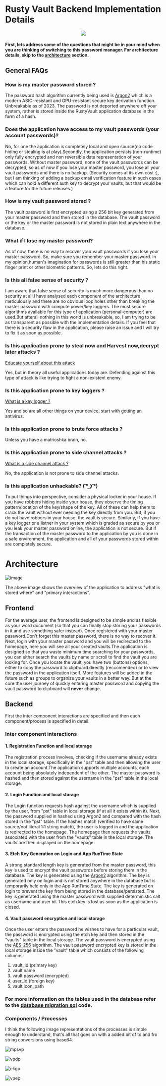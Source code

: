 # Rusty Vault Backend Implementation Details 

<p align="center">

  <img src="https://github.com/Ingenious-c0der/RustyVault/assets/76046349/2dbf4bc8-e10f-49a6-a209-9933ea9cae1c" />
</p>


#### First, lets address some of the questions that might be in your mind when you are thinking of switching to this password manager. For architecture details, skip to the [architecture](#architecture) section.



## General FAQs 

### How is my master password stored ?
The password hash algorithm currently being used is [Argon2](https://en.wikipedia.org/wiki/Argon2) which is a modern ASIC-resistant and GPU-resistant secure key derivation function.
Unbreakable as of 2023. 
The password is not deported anywhere off your system, rather is stored inside the RustyVault application database in the form of a hash. 



### Does the application have access to my vault passwords (your account passwords)? 
No, for one the application is completely local and open source(no code hiding or stealing is at play).Secondly, the application persists (non-runtime) only fully encrypted and non reversible data representation of your passwords. Without master password, none of the vault passwords can be decrypted, so as of now if you lose your master password, you lose all your vault passwords and there is no backup. (Security comes at its own cost :), but I am thinking of adding a backup email verification feature in such cases which can hold a different auth key to decrypt your vaults, but that would be a feature for the future releases.)

### How is my vault password stored ?
The vault password is first encrypted using a 256 bit key generated from your master password and then stored in the database. The vault password or the key or the master password is not stored in plain text anywhere in the database.

### What if I lose my master password? 
As of now, there is no way to recover your vault passwords if you lose your master password. So, make sure you remember your master password.
In my opinion,human's imagination for passwords is still greater than his static finger print or other biometric patterns. So, lets do this right.

### Is this all false sense of security ?
I am aware that false sense of security is much more dangerous than no security at all.I have analysed each component of the architecture meticulously and there are no obvious loop holes other than breaking the master password with compute power/key loggers. The most secure algorithms available for this type of application (personal-computer) are used.But afterall nothing in this world is unbreakable, so, I am trying to be as transparent as possible with the implementation details. If you feel that there is a security flaw in the application, please raise an issue and I will try to fix it as soon as possible. 

### Is this application prone to steal now and Harvest now,decrypt later attacks ? 
[Educate yourself about this attack](https://en.wikipedia.org/wiki/Harvest_now,_decrypt_later)

Yes, but in theory all useful applications today are. Defending against this type of attack is like trying to fight a non-existent enemy.

### Is this application prone to key loggers ? 
[What is a key logger ?](https://en.wikipedia.org/wiki/Keystroke_logging)

Yes and so are all other things on your device, start with getting an antivirus. 

### Is this application prone to brute force attacks ?
Unless you have a matrioshka brain, no.

### Is this application prone to side channel attacks ? 
[What is a side channel attack ?](https://en.wikipedia.org/wiki/Side-channel_attack)

No, the application is not prone to side channel attacks.


### Is this application unhackable? ( ͡° ͜ʖ ͡°)
To put things into perspective, consider a physical locker in your house. If you have robbers hiding inside your house, they observe the timing pattern/location of the key/shape of the key. All of these can help them to crack the vault without ever needing the key directly from you. But, if you do not have robbers in your house, the vault is secure. Similarly, if you have a key logger or a listner in your system which is graded as secure by you or you leak your master password online, the application is not secure. But if the transaction of the master password to the application by you is done in a safe environment, the application and all of your passwords stored within are completely secure.


# Architecture
![image](https://github.com/Ingenious-c0der/RustyVault/assets/76046349/ea259bfd-46e8-4640-89b1-e40f591fb19d)

The above image shows the overview of the application to address "what is stored where" and "primary interactions". 

## Frontend
For the average user, the frontend is designed to be simple and as flexible as your word document (so that you can finally stop storing your passwords in it and use something safer instead).
Once registered with your master password.Don't forget this master password, there is no way to recover it.
Next, login with your master password and you will be redirected to the homepage, here you will see all your created vaults.The application is designed so that you waste minimum time searching for your passwords, you can either search the vaults by name or scroll to find the vault you are looking for. Once you locate the vault, you have two (buttons) options, either to copy the password to clipboard directly (reccomended) or to view the password in the application itself. More features will be added in the future such as groups to organize your vaults in a better way. But at the core the user journey of quickly entering master password and copying the vault password to clipboard will **never** change.

## Backend

First the inter component interactions are specified and then each component/process is specified in detail.


### Inter component interactions
#### 1. Registration Function and local storage
The registration process involves, checking if the username already exists in the local storage, specifically in the "pst" table and then allowing the user to create an account.The application supports multiple accounts, each account being absolutely independent of the other. The master password is hashed and then stored against the username in the "pst" table in the local storage.


#### 2. Login Function and local storage 
The Login function requests hash against the username which is supplied by the user, from "pst" table in local storage (if at all it exists within it). Next, the password supplied in hashed using Argon2 and compared with the hash stored in the "pst" table. If the hashes match (verified to have same source/not literal 1:1 string match), the user is logged in and the application is redirected to the homepage. The homepage then requests the vaults associated with the user from the "vaults" table in the local storage. The vaults are then displayed on the homepage.

#### 3. Etch Key Generation on Login and App RunTime State
A strong standard length key is generated from the master password, this key is used to encrypt the vault passwords before storing them in the database. The key is generated using the [Argon2](https://en.wikipedia.org/wiki/Argon2) algorithm. The key is generated only on login and is not stored anywhere in the database but is temporarily held only in the App RunTime State. The key is generated on login to prevent the key from being stored in the database/persisted. The key is generated using the master password with supplied deterministic salt as username and user id. This etch key is lost as soon as the application is closed. 


#### 4. Vault password encryption and local storage
Once the user enters the password he wishes to have for a particular vault, the password is encrypted using the etch key and then stored in the "vaults" table in the local storage. The vault password is encrypted using the [AES-256](https://en.wikipedia.org/wiki/Advanced_Encryption_Standard) algorithm. The vault password encrypted key is stored in the local storage inside the "vault" table which consists of the following columns:
1. vault_id (primary key)
2. vault name
3. vault password (encrypted)
4. user_id (foreign key)
5. vault icon_path

### For more information on the tables used in the database refer to the [database migration sql](migrations/) code.


### Components / Processes
I think the following image representations of the processes is simple enough to understand, that's all that goes on with a added bit of to and fro string conversions using base64. 

![mpsvp](https://github.com/Ingenious-c0der/RustyVault/assets/76046349/e8172c3b-11d9-47ea-917e-11a28b98fabf)


![vpdp](https://github.com/Ingenious-c0der/RustyVault/assets/76046349/eea2402b-32f5-4b43-9b7e-5abd33f87f9e)


![ekgp](https://github.com/Ingenious-c0der/RustyVault/assets/76046349/faca9400-8a35-4d6c-b771-fa9978d51410)


![vpep](https://github.com/Ingenious-c0der/RustyVault/assets/76046349/4f94aa78-d910-46bb-8680-cd0e38ed5c43)




















